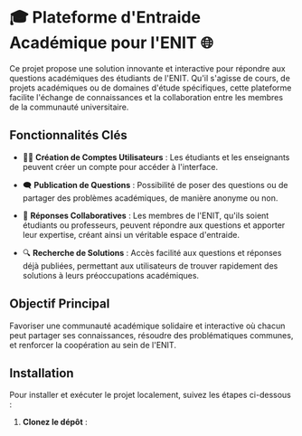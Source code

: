 # 🎓 Plateforme d'Entraide Académique pour l'ENIT 🌐

Ce projet propose une solution innovante et interactive pour répondre aux questions académiques des étudiants de l'ENIT. Qu'il s'agisse de cours, de projets académiques ou de domaines d'étude spécifiques, cette plateforme facilite l'échange de connaissances et la collaboration entre les membres de la communauté universitaire.

## Fonctionnalités Clés

- 🧑‍🎓 **Création de Comptes Utilisateurs** : 
  Les étudiants et les enseignants peuvent créer un compte pour accéder à l'interface.

- 🗨️ **Publication de Questions** : 
  Possibilité de poser des questions ou de partager des problèmes académiques, de manière anonyme ou non.

- 🤝 **Réponses Collaboratives** : 
  Les membres de l'ENIT, qu'ils soient étudiants ou professeurs, peuvent répondre aux questions et apporter leur expertise, créant ainsi un véritable espace d'entraide.

- 🔍 **Recherche de Solutions** : 
  Accès facilité aux questions et réponses déjà publiées, permettant aux utilisateurs de trouver rapidement des solutions à leurs préoccupations académiques.

## Objectif Principal

Favoriser une communauté académique solidaire et interactive où chacun peut partager ses connaissances, résoudre des problématiques communes, et renforcer la coopération au sein de l'ENIT.

## Installation

Pour installer et exécuter le projet localement, suivez les étapes ci-dessous :

1. **Clonez le dépôt** :
  
